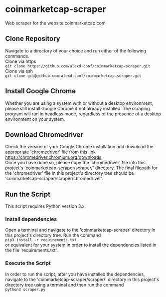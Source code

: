 # coinmarketcap-scraper
Web scraper for the website coinmarketcap.com

## Clone Repository
Navigate to a directory of your choice and run either of the following commands.  
Clone via https  
`git clone https://github.com/alexd-conf/coinmarketcap-scraper.git`  
Clone via ssh  
`git clone git@github.com:alexd-conf/coinmarketcap-scraper.git`
## Install Google Chrome
Whether you are using a system with or without a desktop environment, please still install Google Chrome if not already installed. The scraping program will run in headless mode, regardless of the presence of a desktop environment on your system.  
## Download Chromedriver
Check the version of your Google Chrome installation and download the appropriate 'chromedriver' file from this link https://chromedriver.chromium.org/downloads.  
Once you have done so, please copy the 'chromedriver' file into this project's 'coinmarketcap-scraper/scraper/' directory. The final filepath for the 'chromedriver' file in this project's directory tree should be 'coinmarketcap-scraper/scraper/chromedriver'.
## Run the Script
This script requires Python version 3.x.
### Install dependencies
Open a terminal and navigate to the 'coinmarketcap-scraper' directory in this project's directory tree. Run the command  
`pip3 install -r requirements.txt`  
or equivalent for your system in order to install the dependencies listed in the file 'requirements.txt'.
### Execute the Script
In order to run the script, after you have installed the dependencies, navigate to the 'coinmarketcap-scraper/scraper/' directory in this project's directory tree using a terminal and then run the command  
`python3 scraper.py`
